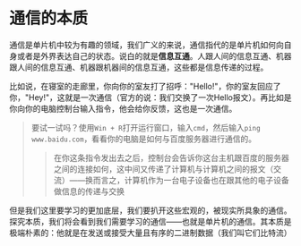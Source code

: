 # 通信的本质

通信是单片机中较为有趣的领域，我们广义的来说，通信指代的是单片机如何向自身或者是外界表达自己的状态。说白的就是**信息互通**。人跟人间的信息互通、机器跟人间的信息互通、机器跟机器间的信息互通，这些都是信息传递的过程。

<!-- 比如说，我向你打了招呼："Hello!"，你回应了我，"Hey!"，这就是一次通信（官方的说：我们交换了一次Hello报文）;又或者是我跟电脑的控制台之间输入指令，他会给我反馈 -->

比如说，在寝室的走廊里，你向你的室友打了招呼："Hello!"，你的室友回应了你，"Hey!"，这就是一次通信（官方的说：我们交换了一次Hello报文）。再比如是你向你的电脑控制台输入指令，他会给你反馈，这也是一次通信。

> 要试一试吗？使用`Win + R`打开运行窗口，输入`cmd`，然后输入`ping www.baidu.com`，看看你的电脑是如何与百度服务器进行通信的。
> > 在你这条指令发出去之后，控制台会告诉你这台主机跟百度的服务器之间的连接如何，这中间又传递了计算机与计算机之间的报文（交流）——换而言之，计算机作为一台电子设备也在跟其他的电子设备做信息的传递与交换

但是我们这里要学习的更加底层，我们要扒开这些宏观的，被现实所具象的通信。探究本质，我们将会看到我们需要学习的通信——也就是单片机的通信。其本质是极端朴素的：他就是在发送或接受大量且有序的二进制数据（我们叫它们比特流）
